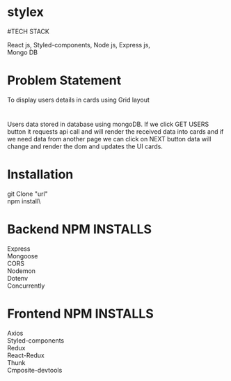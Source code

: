 # stylex

#TECH STACK

React js, 
Styled-components, 
Node js, 
Express js,  
Mongo DB


# Problem Statement

To display users details in cards using Grid layout 

#
Users data stored in database using mongoDB. If we click GET USERS button it requests api call and will render the received data into cards and if we need data from another page 
we can click on NEXT button data will change and render the dom and updates the UI cards.

# Installation

git Clone "url"\
npm install\

# Backend NPM INSTALLS
Express\
Mongoose\
CORS\
Nodemon\
Dotenv\
Concurrently

# Frontend NPM INSTALLS
Axios\
Styled-components\
Redux\
React-Redux\
Thunk\
Cmposite-devtools

